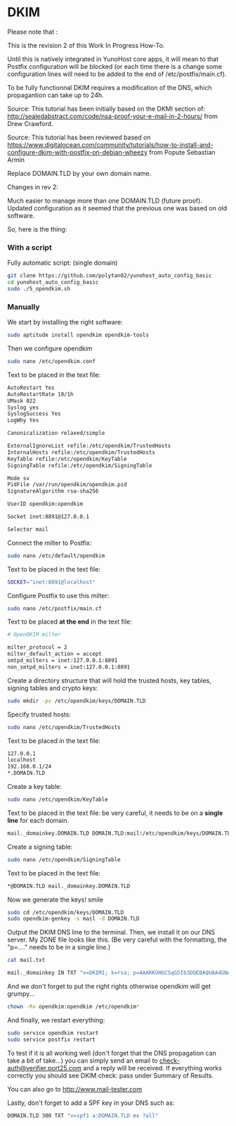 # DKIM

Please note that :

This is the revision 2 of this Work In Progress How-To.

Until this is natively integrated in YunoHost core apps, it will mean to that Postfix configuration will be blocked (or each time there is a change some configuration lines will need to be added to the end of /etc/postfix/main.cf).

To be fully functionnal DKIM requires a modification of the DNS, which propagantion can take up to 24h.

Source: This tutorial has been initially based on the DKMI section of: http://sealedabstract.com/code/nsa-proof-your-e-mail-in-2-hours/ from Drew Crawford.

Source: This tutorial has been reviewed based on https://www.digitalocean.com/community/tutorials/how-to-install-and-configure-dkim-with-postfix-on-debian-wheezy from Popute Sebastian Armin

Replace DOMAIN.TLD by your own domain name.

Changes in rev 2:

Much easier to manage more than one DOMAIN.TLD (future proof).
Updated configuration as it seemed that the previous one was based on old software.

So, here is the thing:
### With a script
Fully automatic script: (single domain)
```bash
git clone https://github.com/polytan02/yunohost_auto_config_basic
cd yunohost_auto_config_basic
sudo ./5_opendkim.sh
```

### Manually
We start by installing the right software: 
```bash
sudo aptitude install opendkim opendkim-tools
```

Then we configure opendkim 
```bash
sudo nano /etc/opendkim.conf
```

Text to be placed in the text file:
```bash
AutoRestart Yes
AutoRestartRate 10/1h
UMask 022
Syslog yes
SyslogSuccess Yes
LogWhy Yes

Canonicalization relaxed/simple

ExternalIgnoreList refile:/etc/opendkim/TrustedHosts
InternalHosts refile:/etc/opendkim/TrustedHosts
KeyTable refile:/etc/opendkim/KeyTable
SigningTable refile:/etc/opendkim/SigningTable

Mode sv
PidFile /var/run/opendkim/opendkim.pid
SignatureAlgorithm rsa-sha256

UserID opendkim:opendkim

Socket inet:8891@127.0.0.1

Selector mail
```

Connect the milter to Postfix:
```bash
sudo nano /etc/default/opendkim
```

Text to be placed in the text file:
```bash
SOCKET="inet:8891@localhost"
```

Configure Postfix to use this milter:
```bash
sudo nano /etc/postfix/main.cf
```

Text to be placed **at the end** in the text file: 
```bash
# OpenDKIM milter 

milter_protocol = 2
milter_default_action = accept
smtpd_milters = inet:127.0.0.1:8891
non_smtpd_milters = inet:127.0.0.1:8891
```

Create a directory structure that will hold the trusted hosts, key tables, signing tables and crypto keys:
```bash
sudo mkdir -pv /etc/opendkim/keys/DOMAIN.TLD
```

Specify trusted hosts:
```bash
sudo nano /etc/opendkim/TrustedHosts
```

Text to be placed in the text file: 
```bash
127.0.0.1
localhost
192.168.0.1/24
*.DOMAIN.TLD
```

Create a key table:
```bash
sudo nano /etc/opendkim/KeyTable
```

Text to be placed in the text file: be very careful, it needs to be on a **single line** for each domain.
```bash
mail._domainkey.DOMAIN.TLD DOMAIN.TLD:mail:/etc/opendkim/keys/DOMAIN.TLD/mail.private
```

Create a signing table:
```bash
sudo nano /etc/opendkim/SigningTable
```

Text to be placed in the text file: 
```bash
*@DOMAIN.TLD mail._domainkey.DOMAIN.TLD
```

Now we generate the keys! smile 
```bash
sudo cd /etc/opendkim/keys/DOMAIN.TLD
sudo opendkim-genkey -s mail -d DOMAIN.TLD
```

Output the DKIM DNS line to the terminal. Then, we install it on our DNS server. My ZONE file looks like this. (Be very careful with the formatting, the "p=...." needs to be in a single line.)
```bash
cat mail.txt

mail._domainkey IN TXT "v=DKIM1; k=rsa; p=AAAKKUHGCSqGSIb3DQEBAQUAA4GNADCBiQKBgQDPFrBM54eXlZPXLJ7EFphiA8qGAcgu4lWuzhzxDDcIHcnA/fdklG2gol1B4r27p87rExxz9hZehJclaiqlaD8otWt8r/UdrAUYNLKNBFGHJ875467jstoAQAB" ; ----- DKIM key mail for DOMAIN.TLD
```

And we don't forget to put the right rights otherwise opendkim will get grumpy...
```bash
chown -Rv opendkim:opendkim /etc/opendkim*
```

And finally, we restart everything:
```bash
sudo service opendkim restart
sudo service postfix restart
```

To test if it is all working well (don't forget that the DNS propagation can take a bit of take…) you can simply send an email to check-auth@verifier.port25.com and a reply will be received. If everything works correctly you should see DKIM check: pass under Summary of Results.

You can also go to http://www.mail-tester.com

Lastly, don't forget to add a SPF key in your DNS such as:
```bash
DOMAIN.TLD 300 TXT "v=spf1 a:DOMAIN.TLD mx ?all"
```

